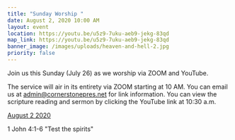```yaml
---
title: "Sunday Worship "
date: August 2, 2020 10:00 AM
layout: event
location: https://youtu.be/u5z9-7uku-aeb9-jekg-83qd
map_link: https://youtu.be/u5z9-7uku-aeb9-jekg-83qd
banner_image: /images/uploads/heaven-and-hell-2.jpg
priority: false
---
```

Join us this Sunday (July 26) as we worship via ZOOM and YouTube.

The service will air in its entirety via ZOOM starting at 10 AM. You can email us at admin@cornerstonepres.net for link information. You can view the scripture reading and sermon by clicking the YouTube link at 10:30 a.m.

[August 2 2020](u5z9-7uku-aeb9-jekg-83qd)

1 John 4:1-6 "Test the spirits"